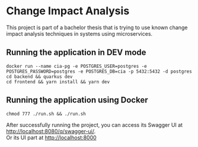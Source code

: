 # Change Impact Analysis

This project is part of a bachelor thesis that is trying to use known change impact analysis techniques in systems using microservices.

## Running the application in DEV mode

```shell script
docker run --name cia-pg -e POSTGRES_USER=postgres -e POSTGRES_PASSWORD=postgres -e POSTGRES_DB=cia -p 5432:5432 -d postgres
cd backend && quarkus dev
cd frontend && yarn install && yarn dev
```

## Running the application using Docker

```shell script
chmod 777 ./run.sh && ./run.sh
```

After successfully running the project, you can access its Swagger UI at <http://localhost:8080/q/swagger-ui/>.
<br>
Or its UI part at <http://localhost:8000>
